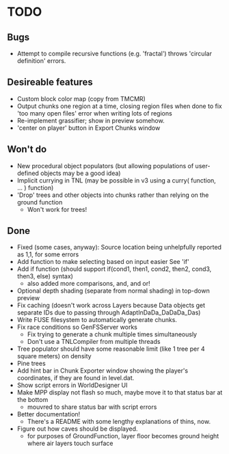# TODO

## Bugs
- Attempt to compile recursive functions (e.g. 'fractal') throws
  'circular definition' errors.

## Desireable features
- Custom block color map (copy from TMCMR)
- Output chunks one region at a time, closing region files when
  done to fix 'too many open files' error when writing lots of regions
- Re-implement grassifier; show in preview somehow.
- 'center on player' button in Export Chunks window

## Won't do
* New procedural object populators
  (but allowing populations of user-defined objects may be a good idea)
* Implicit currying in TNL
  (may be possible in v3 using a curry( function, ... ) function)
* 'Drop' trees and other objects into chunks rather than relying on the ground function
  - Won't work for trees!

## Done
* Fixed (some cases, anyway): Source location being unhelpfully reported
  as 1,1, for some errors  
* Add function to make selecting based on input easier
  See 'if'
* Add if function (should support if(cond1, then1, cond2, then2, cond3, then3, else) syntax)
  - also added more comparisons, and, and or!
* Optional depth shading (separate from normal shading) in top-down preview
* Fix caching
  (doesn't work across Layers because Data objects get separate IDs
  due to passing through AdaptInDaDa_DaDaDa_Das)
* Write FUSE filesystem to automatically generate chunks.
* Fix race conditions so GenFSServer works
  * Fix trying to generate a chunk multiple times simultaneously
  * Don't use a TNLCompiler from multiple threads
* Tree populator should have some reasonable limit (like 1 tree per 4
  square meters) on density
* Pine trees
* Add hint bar in Chunk Exporter window showing the player's coordinates,
  if they are found in level.dat.
* Show script errors in WorldDesigner UI
* Make MPP display not flash so much, maybe move it to that status bar at the bottom
  - mouvred to share status bar with script errors 
* Better documentation!
  - There's a README with some lengthy explanations of thins, now.
* Figure out how caves should be displayed.
  - for purposes of GroundFunction, layer floor becomes ground height
    where air layers touch surface
